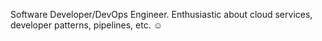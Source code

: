 Software Developer/DevOps Engineer. Enthusiastic about cloud services, developer patterns, pipelines, etc. ☺

